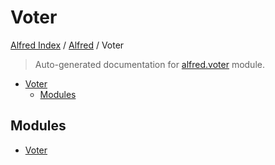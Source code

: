 # Voter

[Alfred Index](../../README.md#alfred-index) /
[Alfred](../index.md#alfred) /
Voter

> Auto-generated documentation for [alfred.voter](../../../alfred/voter/__init__.py) module.

- [Voter](#voter)
  - [Modules](#modules)

## Modules

- [Voter](./voter.md)